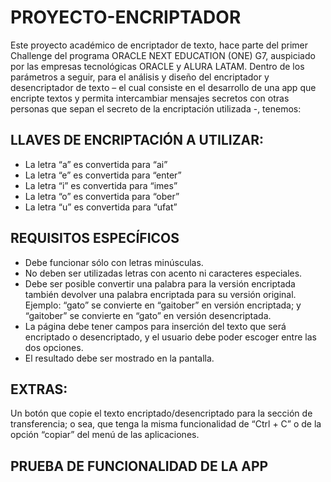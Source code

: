 # PROYECTO-ENCRIPTADOR 
<P>Este proyecto académico de encriptador de texto, hace parte del primer Challenge del programa ORACLE NEXT EDUCATION (ONE) G7, auspiciado por las empresas tecnológicas ORACLE y ALURA LATAM.  Dentro de los parámetros a seguir, para el análisis y diseño del encriptador y desencriptador de texto – el cual consiste en el desarrollo de una app que encripte textos y permita intercambiar mensajes secretos con otras personas que sepan el secreto de la encriptación utilizada -, tenemos:</P>
<H2>LLAVES DE ENCRIPTACIÓN A UTILIZAR:</H2>
<UL>
  <LI>La letra “a” es convertida para “ai”</LI>
  <LI>La letra “e” es convertida para “enter”</LI>
  <LI>La letra “i” es convertida para “imes”</LI>
  <LI>La letra “o” es convertida para “ober”</LI>
  <LI>La letra “u” es convertida para “ufat”</LI>
</UL>
<h2>REQUISITOS ESPECÍFICOS</h2>
<ul>
  <li>Debe funcionar sólo con letras minúsculas.</li>
  <li>No deben ser utilizadas letras con acento ni caracteres especiales.</li>
  <li>Debe ser posible convertir una palabra para la versión encriptada también devolver una palabra encriptada para su versión original.      Ejemplo: “gato” se convierte en “gaitober” en versión encriptada; y “gaitober” se convierte en “gato” en versión desencriptada.</li>
  <li>La página debe tener campos para inserción del texto que será encriptado o desencriptado, y el usuario debe poder escoger entre las dos opciones.</li>
  <li>El resultado debe ser mostrado en la pantalla.</li>
</ul>
<h2>EXTRAS:</h2>
<p>Un botón que copie el texto encriptado/desencriptado para la sección de transferencia; o sea, que tenga la misma funcionalidad de “Ctrl + C” o de la opción “copiar” del menú de las aplicaciones.</p>
<h2>PRUEBA DE FUNCIONALIDAD DE LA APP</h2>
